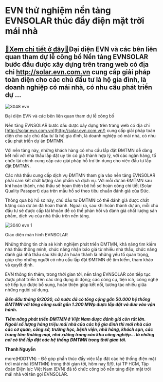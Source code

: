EVN thử nghiệm nền tảng EVNSOLAR thúc đẩy điện mặt trời mái nhà
===============================================================

[:gift:Xem chi tiết ở đây:gift:](https://hddtvn.com/evn-thu-nghiem-nen-tang-evnsolar-thuc-day-dien-mat-troi-mai-nha/)Đại diện EVN và các bên liên quan tham dự lễ công bố Nền tảng EVNSOLAR bước đầu được xây dựng trên trang web có địa chỉ http://solar.evn.com.vn cung cấp giải pháp toàn diện cho các chủ đầu tư là hộ gia đình, là doanh nghiệp có mái nhà, có nhu cầu phát triển dự …
----------------------------------------------------------------------------------------------------------------------------------------------------------------------------------------------------------------------------------------------------------------------





![3048 evn](https://hddtvn.com/wp-content/uploads/2021/01/3048_evn.jpg "undefined")


Đại diện EVN và các bên liên quan tham dự lễ công bố



Nền tảng EVNSOLAR bước đầu được xây dựng trên trang web có địa chỉ [http://solar.evn.com.vn](http://solar.evn.com.vn/) cung cấp giải pháp toàn diện cho các chủ đầu tư là hộ gia đình, là doanh nghiệp có mái nhà, có nhu cầu phát triển dự án ĐMTMN.


Với nền tảng này, những khách hàng có nhu cầu lắp đặt ĐMTMN dễ dàng kết nối với nhà thầu lắp đặt uy tín có giá thành hợp lý, với các ngân hàng, tổ chức tài chính cung cấp các giải pháp hỗ trợ tín dụng cho việc đầu tư lắp đặt ĐMTMN.


Các nhà thầu cung cấp dịch vụ ĐMTMN tham gia vào nền tảng EVNSOLAR phải cam kết chất lượng sản phẩm và dịch vụ. Với mỗi dự án ĐMTMN sau khi hoàn thành, nhà thầu sẽ hoàn thiện bộ hồ sơ hoàn công chi tiết (Solar Quality Passport) dựa trên mẫu hồ sơ theo tiêu chuẩn đánh giá của Đức.


Thông qua bộ hồ sơ này, chủ đầu tư ĐMTMN có thể đánh giá được chất lượng của dự án đã hoàn thành. Ngoài ra, sau khi hoàn thành dự án, mỗi chủ đầu tư sẽ được cấp tài khoản để có thể phản hồi và đánh giá chất lượng sản phẩm, dịch vụ của nhà thầu trên nền tảng.





![3040 evn 1](https://hddtvn.com/wp-content/uploads/2021/01/3040_evn_1.png "undefined")


Giao diện màn hình EVNSOLAR



Những thông tin chia sẻ kinh nghiệm phát triển ĐMTMN, khả năng tìm kiếm nhà thầu thông minh, chức năng nhận báo giá từ nhiều nhà thầu, chức năng đánh giá nhà thầu sau khi dự án hoàn thành là những yếu tố quan trọng, giúp cho những người có nhu cầu lắp đặt ĐMTMN dễ tìm kiếm, tham khảo và quyết định.


EVN thông tin thêm, trong thời gian tới, nền tảng EVNSOLAR còn tiếp tục được phát triển trên các ứng dụng di động; các công cụ, tiện ích, công nghệ sẽ tiếp tục được bổ sung, hoàn thiện giúp kết nối, tương tác nhiều giữa những người sử dụng.






***Đến đầu tháng 9/2020, cả nước đã có tổng cộng gần 50.000 hệ thống ĐMTMN với tổng công suất gần 1.200 MWp được lắp đặt và đưa vào vận hành.***


***Tiềm năng phát triển ĐMTMN ở Việt Nam được đánh giá còn rất lớn. Ngoài số lượng hàng triệu mái nhà của các hộ gia đình thì mái nhà của các cơ quan, công sở, trường học, bệnh viện, nhà hàng, khách sạn, các trung tâm thương mại, nhà xưởng trong các khu công nghiệp… là những nơi có thể lắp đặt các hệ thống ĐMTMN trong thời gian tới.***







**Thanh Nguyễn**



more(HDDTVN) – Để góp phần thúc đẩy việc lắp đặt các hệ thống điện mặt trời mái nhà (ĐMTMN) trong thời gian tới, hôm nay 9/9, tại TP HCM, Tập đoàn Điện lực Việt Nam (EVN) đã tổ chức công bố nền tảng điện mặt trời mái nhà với tên gọi EVNSOLAR.

